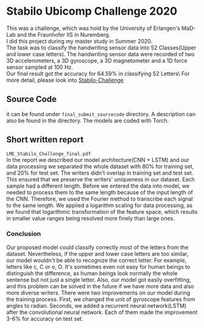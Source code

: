 # Stabilo Ubicomp Challenge 2020
This was a challenge, which was hold by the University of Erlangen's MaD-Lab and the Fraunhofer IIS in Nuremberg.\
I did this project during my master study in Summer 2020. \
The task was to classify the handwriting sensor data into 52 Classes(Upper and lower case letters). The handwriting sensor data were recorded of two 3D accelerometers, a 3D gyroscope, a 3D magnetometer and
a 1D force sensor sampled at 100 Hz. \
Our final result got the accuracy for 64.59% in classifying 52 Letters\ 
For more detail, please look into [Stabilo-Challenge](https://stabilodigital.com/ubicomp-2020-challenge/)

## Source Code
it can be found under ```final_submit_sourcecode``` directory. 
A description can also be found in the directory.
The models are coded with Torch. 

## Short written report 
```LME_Stabilo_Challenge_final.pdf``` \
In the report we described our model architecture(CNN + LSTM) and our data processing 
we separated the whole dataset with 80% for training set, and 20% for test set. The writers didn't overlap in training set and test set. This ensured that we preserve the writers' uniqueness in our dataset. 
Each sample had a different length. Before we entered the data into model, we needed to process them to the same length because of the input length of the CNN. Therefore, we used the Fourier method to transcribe each signal to the same length. 
We applied a logarithm scaling for data processing, as we found that logarithmic transformation of the feature space, which results in smaller value ranges being resolved more finely than large ones. 

### Conclusion 
Our proposed model could classify correctly most of the letters from the dataset. Nevertheless, if the upper and lower case letters are too similar, our model wouldn't be able to recognize the correct letter. For example, letters like c, C or o, O. It's sometimes even not easy for human beings to distinguish the difference, as human beings look normally the whole sentense but not just a single letter. 
Also, our model got easily overfitting, and this problem can be solved in the future if we have more data and also more diverse writers. 
There were two improvements on our model during the training process. First, we changed the unit of gyroscope features from angles to radian. Seconds, we added a recurrent neural network(LSTM) after the convolutional neural network. Each of them made the improvement 3-6% for accuracy on test set. 


